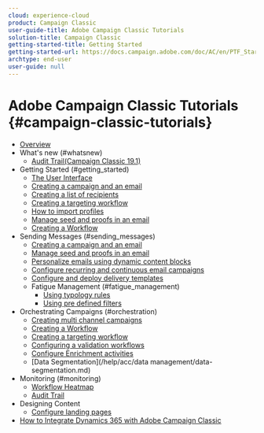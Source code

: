 ```yaml
---
cloud: experience-cloud
product: Campaign Classic
user-guide-title: Adobe Campaign Classic Tutorials
solution-title: Campaign Classic
getting-started-title: Getting Started
getting-started-url: https://docs.campaign.adobe.com/doc/AC/en/PTF_Starting_with_Adobe_Campaign_About_Adobe_Campaign_Classic.html
archtype: end-user
user-guide: null
---
```


# Adobe Campaign Classic Tutorials {#campaign-classic-tutorials}

+ [Overview](overview.md)
+ What's new (#whatsnew)
    + [Audit Trail(Campaign Classic 19.1)](/help/acc/monitoring/audit-trail.md) 
+ Getting Started (#getting_started)
  + [The User Interface](/help/acc/getting-started/interface-overview.md)
  + [Creating a campaign and an email](/help/acc/getting-started/creating-a-campaign-and-an-email.md)
  + [Creating a list of recipients](/help/acc/getting-started/creating-a-list-of-recipients.md)
  + [Creating a targeting workflow](/help/acc/orchestrating-campaigns/creating-a-targeting-workflow.md)
  + [How to import profiles](/help/acc/data-management/importing-profiles.md)  
  + [Manage seed and proofs in an email](help/acc/sending-messages/managing-seed-and-proofs.md)
  + [Creating a Workflow](/help/acc/orchestrating-campaigns/creating-a-workflow.md)
+ Sending Messages (#sending_messages)
  + [Creating a campaign and an email ](/help/acc/getting-started/creating-a-campaign-and-an-email.md)
  + [Manage seed and proofs in an email](/help/acc/sending-messages/managing-seed-and-proofs.md)
  + [Personalize emails using dynamic content blocks](/help/acc/sending-messages/personalization-with-dynamic-content-blocks.md)
  + [Configure recurring and continuous email campaigns](/help/acc/sending-messages/recurring-deliveries.md)
  + [Configure and deploy delivery templates](/help/acc/sending-messages/delivery-template-configuration.md)
  + Fatigue Management (#fatigue_management)
    + [Using typology rules](/help/acc/sending-messages/fatigue_management/typology-rules-for-fatigue-management.md)
    + [Using pre defined filters](/help/acc/sending-messages/fatigue_management/fatigue-management-using-filters.md)
+ Orchestrating Campaigns (#orchestration)
  + [Creating multi channel campaigns](/help/acc/orchestrating-campaigns/multi-channel-campaigns.md)
  + [Creating a Workflow](/help/acc/orchestrating-campaigns/creating-a-workflow.md)
  + [Creating a targeting workflow](/help/acc/orchestrating-campaigns/creating-a-targeting-workflow.md)
  +  [Configuring a validation workflows](/help/acc/orchestrating-campaigns/validation-flow-configuration.md)
  + [Configure Enrichment activities](/help/acc/orchestrating-campaigns/Activities/enrichment-activity.md)
  + [Data Segmentation](/help/acc/data management/data-segmentation.md)
+ Monitoring (#monitoring)
   + [Workflow Heatmap](/help/acc/monitoring/workflow-heatmap.md)
   + [Audit Trail](/help/acc/monitoring/audit-trail.md) 
+ Designing Content
  + [Configure landing pages](/help/acc/configure-landingpages.md)
+ [How to Integrate Dynamics 365 with Adobe Campaign Classic](/help/acc/integrations/dynamics365-integration.md)
